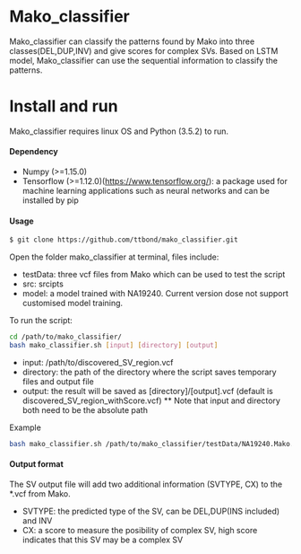 # Mako_classifier
Mako_classifier can classify the patterns found by Mako into three classes(DEL,DUP,INV) and give scores for complex SVs. Based on LSTM model, Mako_classifier can use the sequential information to classify the patterns.

# Install and run

Mako_classifier requires linux OS and Python (3.5.2) to run.

#### Dependency
* Numpy (>=1.15.0)
* Tensorflow (>=1.12.0)(https://www.tensorflow.org/): a package used for machine learning applications such as neural networks and can be installed by pip

#### Usage
```sh
$ git clone https://github.com/ttbond/mako_classifier.git
```

Open the folder mako_classifier at terminal, files include:

* testData: three vcf files from Mako which can be used to test the script
* src: srcipts
* model: a model trained with NA19240. Current version dose not support customised model training.

To run the script:
```sh
cd /path/to/mako_classifier/
bash mako_classifier.sh [input] [directory] [output]
```
* input: /path/to/discovered_SV_region.vcf
* directory: the path of the directory where the script saves temporary files and output file
* output: the result will be saved as [directory]/[output].vcf (default is discovered_SV_region_withScore.vcf)
** Note that input and directory both need to be the absolute path

Example
``` sh
bash mako_classifier.sh /path/to/mako_classifier/testData/NA19240.Mako.reproduce.vcf /path/to/work/directory NA19240
```

#### Output format
The SV output file will add two additional information (SVTYPE, CX) to the *.vcf from Mako.
* SVTYPE: the predicted type of the SV, can be DEL,DUP(INS included) and INV
* CX: a score to measure the posibility of complex SV, high score indicates that this SV may be a complex SV


